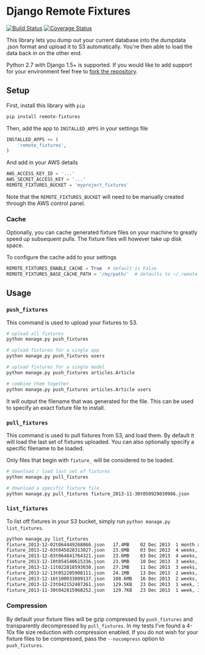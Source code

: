 Django Remote Fixtures
===============

[![Build Status](https://travis-ci.org/gizmag/remote-fixtures.png?branch=master)](https://travis-ci.org/gizmag/remote-fixtures)
[![Coverage Status](https://coveralls.io/repos/gizmag/remote-fixtures/badge.png?branch=master)](https://coveralls.io/r/gizmag/remote-fixtures?branch=master)

This library lets you dump out your current database into the dumpdata .json
format and upload it to S3 automatically. You're then able to load the data back
in on the other end.

Python 2.7 with Django 1.5+ is supported. If you would like to add support for
your environment feel free to
[fork the repository](https://github.com/gizmag/remote-fixtures/fork).

## Setup

First, install this library with `pip`

```bash
pip install remote-fixtures
```

Then, add the app to `INSTALLED_APPS` in your settings file

```python
INSTALLED_APPS += (
    'remote_fixtures',
)
```

And add in your AWS details

```python
AWS_ACCESS_KEY_ID = '...'
AWS_SECRET_ACCESS_KEY = '...'
REMOTE_FIXTURES_BUCKET = 'myproject_fixtures'
```

Note that the `REMOTE_FIXTURES_BUCKET` will need to be manually created through
the AWS control panel.

### Cache

Optionally, you can cache generated fixture files on your machine to greatly
speed up subsequent pulls. The fixture files will however take up disk space.

To configure the cache add to your settings

```python
REMOTE_FIXTURES_ENABLE_CACHE = True  # default is False
REMOTE_FIXTURES_BASE_CACHE_PATH = '/my/path/'  # defaults to ~/.remote_fixture_cache
```

## Usage

### `push_fixtures`

This command is used to upload your fixtures to S3.

```bash
# upload all fixtures
python manage.py push_fixtures

# upload fixtures for a single app
python manage.py push_fixtures users

# upload fixtures for a single model
python manage.py push_fixtures articles.Article

# combine them together
python manage.py push_fixtures articles.Article users
```

It will output the filename that was generated for the file. This can be used to
specify an exact fixture file to install.

### `pull_fixtures`

This command is used to pull fixtures from S3, and load them. By default it
will load the last set of fixtures uploaded. You can also optionally specify a
specific filename to be loaded.

Only files that begin with `fixture_` will be considered to be loaded.

```bash
# download / load last set of fixtures
python manage.py pull_fixtures

# download a specific fixture file
python manage.py pull_fixtures fixture_2013-11-30t050929030986.json
```

### `list_fixtures`

To list off fixtures in your S3 bucket, simply run
`python manage.py list_fixtures`.

```bash
python manage.py list_fixtures
fixture_2013-12-02t064449268866.json   17.4MB    02 Dec 2013  1 month ago
fixture_2013-12-03t045828313027.json   23.6MB    03 Dec 2013  4 weeks, 1 day ago
fixture_2013-12-03t064841764321.json   23.6MB    03 Dec 2013  4 weeks, 1 day ago
fixture_2013-12-10t054540615336.json   23.9MB    10 Dec 2013  3 weeks, 1 day ago
fixture_2013-12-11t022818593030.json   27.1MB    11 Dec 2013  3 weeks, 1 day ago
fixture_2013-12-13t052205908111.json   24.1MB    13 Dec 2013  2 weeks, 5 days ago
fixture_2013-12-16t100033009137.json   108.6MB   16 Dec 2013  2 weeks, 2 days ago
fixture_2013-12-23t042152487261.json   129.5KB   23 Dec 2013  1 week, 3 days ago
fixture_2013-11-30t042815968252.json   129.7KB   23 Dec 2013  1 week, 3 days ago
```

### Compression

By default your fixture files will be gzip compressed by `push_fixtures` and
transparently decompressed by `pull_fixtures`. In my tests I've found a 4-10x
file size reduction with compression enabled. If you do not wish for your
fixture files to be compressed, pass the `--nocompress` option to
`push_fixtures`.
